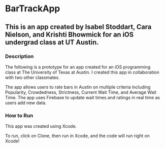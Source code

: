 # BarTrackApp
## This is an app created by Isabel Stoddart, Cara Nielson, and Krishti Bhowmick for an iOS undergrad class at UT Austin.
### Description 
The following is a prototype for an app created for an iOS programming class at The University of Texas at Austin. I created this app in collaboration with two other classmates.

The app allows users to rate bars in Austin on multiple criteria including Popularity, Crowdedness, Strictness, Current Wait Time, and Average Wait Time. The app uses Firebase to update wait times and ratings in real time as users add new data. 



### How to Run
This app was created using Xcode.

To run, click on Clone, then run in Xcode, and the code will run right on Xcode!
